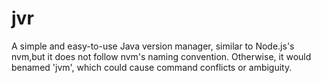 # jvr
A simple and easy-to-use Java version manager, similar to Node.js's nvm,but it does not follow nvm's naming convention. Otherwise, it would benamed 'jvm', which could cause command conflicts or ambiguity.
